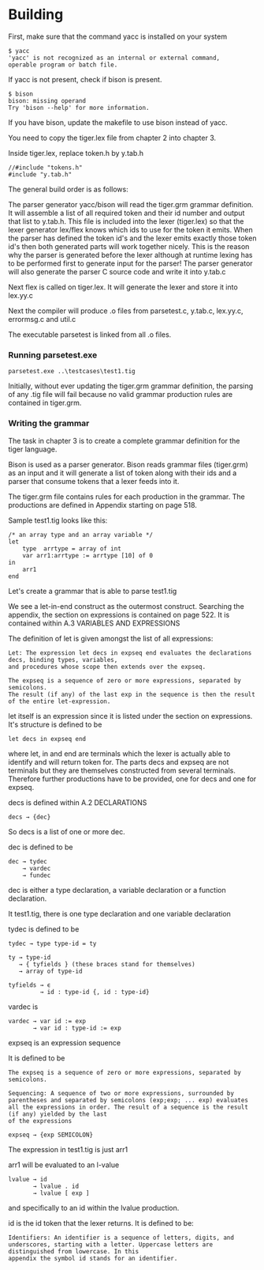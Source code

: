 # Building

First, make sure that the command yacc is installed on your system

```
$ yacc
'yacc' is not recognized as an internal or external command,
operable program or batch file.
```

If yacc is not present, check if bison is present.

```
$ bison
bison: missing operand
Try 'bison --help' for more information.
```

If you have bison, update the makefile to use bison instead of yacc.

You need to copy the tiger.lex file from chapter 2 into chapter 3.

Inside tiger.lex, replace token.h by y.tab.h

```
//#include "tokens.h"
#include "y.tab.h"
```

The general build order is as follows:

The parser generator yacc/bison will read the tiger.grm grammar definition.
It will assemble a list of all required token and their id number and output that list to y.tab.h.
This file is included into the lexer (tiger.lex) so that the lexer generator lex/flex knows which
ids to use for the token it emits. When the parser has defined the token id's and the lexer emits
exactly those token id's then both generated parts will work together nicely. This is the reason why
the parser is generated before the lexer although at runtime lexing has to be performed first to 
generate input for the parser!
The parser generator will also generate the parser C source code and write it into y.tab.c

Next flex is called on tiger.lex.
It will generate the lexer and store it into lex.yy.c

Next the compiler will produce .o files from parsetest.c, y.tab.c, lex.yy.c, errormsg.c and util.c

The executable parsetest is linked from all .o files.

### Running parsetest.exe

```
parsetest.exe ..\testcases\test1.tig
```

Initially, without ever updating the tiger.grm grammar definition, the parsing of any .tig file
will fail because no valid grammar production rules are contained in tiger.grm.

### Writing the grammar

The task in chapter 3 is to create a complete grammar definition for the tiger language.

Bison is used as a parser generator. Bison reads grammar files (tiger.grm) as an input and it
will generate a list of token along with their ids and a parser that consume tokens that a lexer
feeds into it.

The tiger.grm file contains rules for each production in the grammar.
The productions are defined in Appendix starting on page 518.

Sample test1.tig looks like this:

```
/* an array type and an array variable */
let
	type  arrtype = array of int
	var arr1:arrtype := arrtype [10] of 0
in
	arr1
end
```

Let's create a grammar that is able to parse test1.tig

We see a let-in-end construct as the outermost construct.
Searching the appendix, the section on expressions is contained on page 522.
It is contained within A.3 VARIABLES AND EXPRESSIONS

The definition of let is given amongst the list of all expressions:

```
Let: The expression let decs in expseq end evaluates the declarations decs, binding types, variables, 
and procedures whose scope then extends over the expseq. 

The expseq is a sequence of zero or more expressions, separated by semicolons. 
The result (if any) of the last exp in the sequence is then the result of the entire let-expression.
```

let itself is an expression since it is listed under the section on expressions.
It's structure is defined to be 

```
let decs in expseq end
```
where let, in and end are terminals which the lexer is actually able to identify and will return token for.
The parts decs and expseq are not terminals but they are themselves constructed from several terminals.
Therefore further productions have to be provided, one for decs and one for expseq.

decs is defined within A.2 DECLARATIONS

```
decs → {dec}
```

So decs is a list of one or more dec.

dec is defined to be

```
dec → tydec
    → vardec
    → fundec
```

dec is either a type declaration, a variable declaration or a function declaration.

It test1.tig, there is one type declaration and one variable declaration

tydec is defined to be 

```
tydec → type type-id = ty

ty → type-id
   → { tyfields } (these braces stand for themselves)
   → array of type-id

tyfields → ϵ
         → id : type-id {, id : type-id}
```

vardec is

```
vardec → var id := exp
       → var id : type-id := exp
```

expseq is an expression sequence

It is defined to be

```
The expseq is a sequence of zero or more expressions, separated by semicolons.

Sequencing: A sequence of two or more expressions, surrounded by parentheses and separated by semicolons (exp;exp; ... exp) evaluates all the expressions in order. The result of a sequence is the result (if any) yielded by the last
of the expressions

expseq → {exp SEMICOLON}
```

The expression in test1.tig is just arr1

arr1 will be evaluated to an l-value

```
lvalue → id
       → lvalue . id
       → lvalue [ exp ]
```

and specifically to an id within the lvalue production.

id is the id token that the lexer returns. It is defined to be:

```
Identifiers: An identifier is a sequence of letters, digits, and underscores, starting with a letter. Uppercase letters are distinguished from lowercase. In this
appendix the symbol id stands for an identifier.
```
